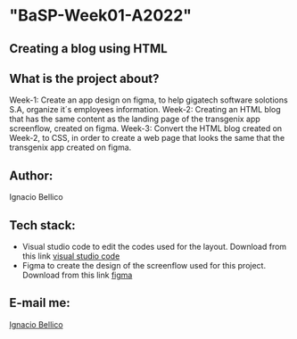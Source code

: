 # "BaSP-Week01-A2022"
## Creating a blog using HTML

## What is the project about?
Week-1: Create an app design on figma, to help gigatech software solotions S.A, organize it´s employees information.
Week-2: Creating an HTML blog that has the same content as the landing page of the transgenix app screenflow, created on figma.
Week-3: Convert the HTML blog created on Week-2, to CSS, in order to create a web page that looks the same that the transgenix app created on figma.

## Author:
Ignacio Bellico

## Tech stack: 
* Visual studio code to edit the codes used for the layout. Download from this link [visual studio code](https://code.visualstudio.com/)
* Figma to create the design of the screenflow used for this project. Download from this link [figma](https://www.figma.com/downloads/)

## E-mail me:
[Ignacio Bellico](bellicoignacio@gmail.com)
